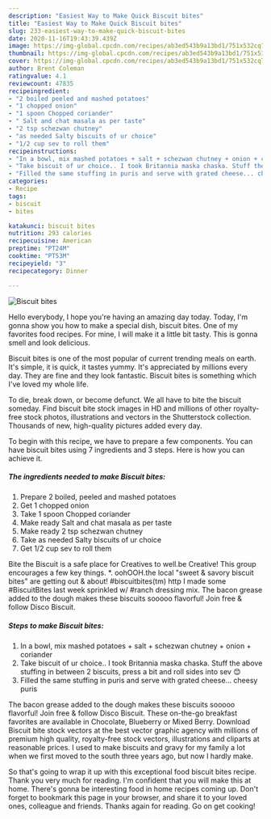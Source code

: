 ```yaml
---
description: "Easiest Way to Make Quick Biscuit bites"
title: "Easiest Way to Make Quick Biscuit bites"
slug: 233-easiest-way-to-make-quick-biscuit-bites
date: 2020-11-16T19:43:39.439Z
image: https://img-global.cpcdn.com/recipes/ab3ed543b9a13bd1/751x532cq70/biscuit-bites-recipe-main-photo.jpg
thumbnail: https://img-global.cpcdn.com/recipes/ab3ed543b9a13bd1/751x532cq70/biscuit-bites-recipe-main-photo.jpg
cover: https://img-global.cpcdn.com/recipes/ab3ed543b9a13bd1/751x532cq70/biscuit-bites-recipe-main-photo.jpg
author: Brent Coleman
ratingvalue: 4.1
reviewcount: 47835
recipeingredient:
- "2 boiled peeled and mashed potatoes"
- "1 chopped onion"
- "1 spoon Chopped coriander"
- " Salt and chat masala as per taste"
- "2 tsp schezwan chutney"
- "as needed Salty biscuits of ur choice"
- "1/2 cup sev to roll them"
recipeinstructions:
- "In a bowl, mix mashed potatoes + salt + schezwan chutney + onion + coriander"
- "Take biscuit of ur choice.. I took Britannia maska chaska. Stuff the above stuffing in between 2 biscuits, press a bit and roll sides into sev 😊"
- "Filled the same stuffing in puris and serve with grated cheese... cheesy puris"
categories:
- Recipe
tags:
- biscuit
- bites

katakunci: biscuit bites 
nutrition: 293 calories
recipecuisine: American
preptime: "PT24M"
cooktime: "PT53M"
recipeyield: "3"
recipecategory: Dinner

---
```



![Biscuit bites](https://img-global.cpcdn.com/recipes/ab3ed543b9a13bd1/751x532cq70/biscuit-bites-recipe-main-photo.jpg)

Hello everybody, I hope you're having an amazing day today. Today, I'm gonna show you how to make a special dish, biscuit bites. One of my favorites food recipes. For mine, I will make it a little bit tasty. This is gonna smell and look delicious.

Biscuit bites is one of the most popular of current trending meals on earth. It's simple, it is quick, it tastes yummy. It's appreciated by millions every day. They are fine and they look fantastic. Biscuit bites is something which I've loved my whole life.

To die, break down, or become defunct. We all have to bite the biscuit someday. Find biscuit bite stock images in HD and millions of other royalty-free stock photos, illustrations and vectors in the Shutterstock collection. Thousands of new, high-quality pictures added every day.


To begin with this recipe, we have to prepare a few components. You can have biscuit bites using 7 ingredients and 3 steps. Here is how you can achieve it.

<!--inarticleads1-->

##### The ingredients needed to make Biscuit bites:

1. Prepare 2 boiled, peeled and mashed potatoes
1. Get 1 chopped onion
1. Take 1 spoon Chopped coriander
1. Make ready  Salt and chat masala as per taste
1. Make ready 2 tsp schezwan chutney
1. Take as needed Salty biscuits of ur choice
1. Get 1/2 cup sev to roll them


Bite the Biscuit is a safe place for Creatives to well.be Creative! This group encourages a few key things. *. oohOOH.the local &#34;sweet &amp; savory biscuit bites&#34; are getting out &amp; about! #biscuitbites(tm) http I made some #BiscuitBites last week sprinkled w/ #ranch dressing mix. The bacon grease added to the dough makes these biscuits sooooo flavorful! Join free &amp; follow Disco Biscuit. 

<!--inarticleads2-->

##### Steps to make Biscuit bites:

1. In a bowl, mix mashed potatoes + salt + schezwan chutney + onion + coriander
1. Take biscuit of ur choice.. I took Britannia maska chaska. Stuff the above stuffing in between 2 biscuits, press a bit and roll sides into sev 😊
1. Filled the same stuffing in puris and serve with grated cheese... cheesy puris


The bacon grease added to the dough makes these biscuits sooooo flavorful! Join free &amp; follow Disco Biscuit. These on-the-go breakfast favorites are available in Chocolate, Blueberry or Mixed Berry. Download Biscuit bite stock vectors at the best vector graphic agency with millions of premium high quality, royalty-free stock vectors, illustrations and cliparts at reasonable prices. I used to make biscuits and gravy for my family a lot when we first moved to the south three years ago, but now I hardly make. 

So that's going to wrap it up with this exceptional food biscuit bites recipe. Thank you very much for reading. I'm confident that you will make this at home. There's gonna be interesting food in home recipes coming up. Don't forget to bookmark this page in your browser, and share it to your loved ones, colleague and friends. Thanks again for reading. Go on get cooking!
